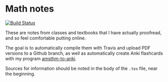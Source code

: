 # Math notes

[![Build Status](https://travis-ci.org/siddharthist/math-notes.svg?branch=master)](https://travis-ci.org/siddharthist/math-notes)

These are notes from classes and textbooks that I have actually proofread, and so feel comfortable putting online.

The goal is to automatically compile them with Travis and upload PDF versions to
a Github branch, as well as automatically create Anki flashcards with my
program [amsthm-to-anki](https://github.com/siddharthist/amsthm-to-anki/).

Sources for information should be noted in the body of the `.tex` file, near the
beginning.

